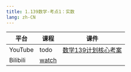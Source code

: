 ```yaml
---
title: 1.139数学-考点1：实数
lang: zh-CN
---
```


| 平台       | 课程                                                                                                                                    | 课件                                                                                                                                                                                                 |
|----------|---------------------------------------------------------------------------------------------------------------------------------------|----------------------------------------------------------------------------------------------------------------------------------------------------------------------------------------------------|
| YouTube  | todo                                                                                                                                  | [数学139计划核心考案](../../public/math/139%E5%88%86-%E6%95%B0%E5%AD%A6%E8%AF%BE/pdf/%E3%80%90139%E8%AE%A1%E5%88%92%E6%A0%B8%E5%BF%83%E8%80%83%E6%A1%88%E3%80%91%E7%AE%A1%E7%BB%BC-%E6%95%B0%E5%AD%A6.pdf) |
| Bilibili | [watch](https://www.bilibili.com/video/BV142W2ehEUj?spm_id_from=333.788.videopod.sections&vd_source=752f1f454ebffd32e5dbe02742c48dab) |                                                                                                                                                                                                    |




